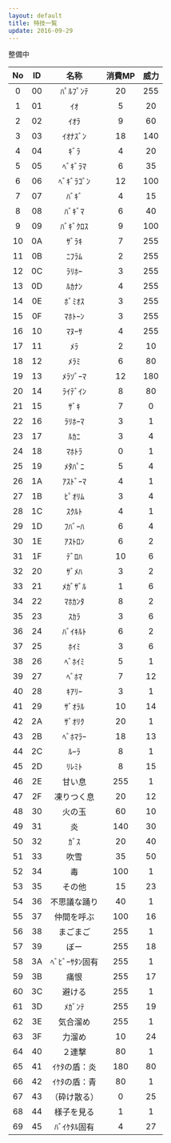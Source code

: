 ```yaml
---
layout: default
title: 特技一覧
update: 2016-09-29
---
```



整備中

| No | ID | 名称 | 消費MP | 威力 |
|:--:|:--:|:----:|:------:|:----:|
| 0 | 00 | ﾊﾟﾙﾌﾟﾝﾃ | 20 | 255 |
| 1 | 01 | ｲｵ    | 5 | 20 |
| 2 | 02 | ｲｵﾗ   | 9 | 60 |
| 3 | 03 | ｲｵﾅｽﾞﾝ | 18 | 140 |
| 4 | 04 | ｷﾞﾗ    | 4 | 20 |
| 5 | 05 | ﾍﾞｷﾞﾗﾏ  | 6 | 35 |
| 6 | 06 | ﾍﾞｷﾞﾗｺﾞﾝ | 12 | 100 |
| 7 | 07 | ﾊﾞｷﾞ    | 4 | 15 |
| 8 | 08 | ﾊﾞｷﾞﾏ   | 6 | 40 |
| 9 | 09 | ﾊﾞｷﾞｸﾛｽ | 9 | 100 |
| 10 | 0A | ｻﾞﾗｷ   | 7 | 255 |
| 11 | 0B | ﾆﾌﾗﾑ  | 2 | 255 |
| 12 | 0C | ﾗﾘﾎｰ  | 3 | 255 |
| 13 | 0D | ﾙｶﾅﾝ  | 4 | 255 |
| 14 | 0E | ﾎﾞﾐｵｽ  | 3 | 255 |
| 15 | 0F | ﾏﾎﾄｰﾝ | 3 | 255 |
| 16 | 10 | ﾏﾇｰｻ  | 4 | 255 |
| 17 | 11 | ﾒﾗ    | 2 | 10 |
| 18 | 12 | ﾒﾗﾐ   | 6 | 80 |
| 19 | 13 | ﾒﾗｿﾞｰﾏ | 12 | 180 |
| 20 | 14 | ﾗｲﾃﾞｲﾝ | 8 | 80 |
| 21 | 15 | ｻﾞｷ    | 7 | 0 |
| 22 | 16 | ﾗﾘﾎｰﾏ | 3 | 1 |
| 23 | 17 | ﾙｶﾆ   | 3 | 4 |
| 24 | 18 | ﾏﾎﾄﾗ  | 0 | 1 |
| 25 | 19 | ﾒﾀﾊﾟﾆ  | 5 | 4 |
| 26 | 1A | ｱｽﾄﾞｰﾏ | 4 | 1 |
| 27 | 1B | ﾋﾟｵﾘﾑ  | 3 | 4 |
| 28 | 1C | ｽｸﾙﾄ  | 4 | 1 |
| 29 | 1D | ﾌﾊﾞｰﾊ  | 6 | 4 |
| 30 | 1E | ｱｽﾄﾛﾝ | 6 | 2 |
| 31 | 1F | ﾃﾞﾛﾊ   | 10 | 6 |
| 32 | 20 | ｻﾞﾒﾊ   | 3 | 2 |
| 33 | 21 | ﾒｶﾞｻﾞﾙ  | 1 | 6 |
| 34 | 22 | ﾏﾎｶﾝﾀ | 8 | 2 |
| 35 | 23 | ｽｶﾗ   | 3 | 6 |
| 36 | 24 | ﾊﾞｲｷﾙﾄ | 6 | 2 |
| 37 | 25 | ﾎｲﾐ   | 3 | 6 |
| 38 | 26 | ﾍﾞﾎｲﾐ  | 5 | 1 |
| 39 | 27 | ﾍﾞﾎﾏ   | 7 | 12 |
| 40 | 28 | ｷｱﾘｰ  | 3 | 1 |
| 41 | 29 | ｻﾞｵﾗﾙ  | 10 | 14 |
| 42 | 2A | ｻﾞｵﾘｸ  | 20 | 1 |
| 43 | 2B | ﾍﾞﾎﾏﾗｰ | 18 | 13 |
| 44 | 2C | ﾙｰﾗ   | 8 | 1 |
| 45 | 2D | ﾘﾚﾐﾄ  | 8 | 15 |
| 46 | 2E | 甘い息 | 255 | 1 |
| 47 | 2F | 凍りつく息 | 20 | 12 |
| 48 | 30 | 火の玉 | 60 | 10 |
| 49 | 31 | 炎 | 140 | 30 |
| 50 | 32 | ｶﾞｽ | 20 | 40 |
| 51 | 33 | 吹雪 | 35 | 50 |
| 52 | 34 | 毒 | 100 | 1 |
| 53 | 35 | その他 | 15 | 23 |
| 54 | 36 | 不思議な踊り | 40 | 1 |
| 55 | 37 | 仲間を呼ぶ | 100 | 16 |
| 56 | 38 | まごまご | 255 | 1 |
| 57 | 39 | ぼー | 255 | 18 |
| 58 | 3A | ﾍﾞﾋﾞｰｻﾀﾝ固有 | 255 | 1 |
| 59 | 3B | 痛恨 | 255 | 17 |
| 60 | 3C | 避ける | 255 | 1 |
| 61 | 3D | ﾒｶﾞﾝﾃ | 255 | 19 |
| 62 | 3E | 気合溜め | 255 | 1 |
| 63 | 3F | 力溜め | 10 | 24 |
| 64 | 40 | ２連撃 | 80 | 1 |
| 65 | 41 | ｲｹﾀの盾：炎 | 180 | 80 |
| 66 | 42 | ｲｹﾀの盾：青 | 80 | 1 |
| 67 | 43 | （砕け散る） | 0 | 25 |
| 68 | 44 | 様子を見る | 1 | 1 |
| 69 | 45 | ﾊﾞｲｹﾀﾙ固有 | 4 | 27 |
